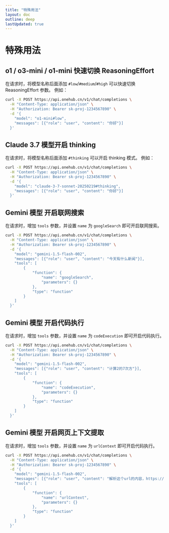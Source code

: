 ```yaml
---
title: "特殊用法"
layout: doc
outline: deep
lastUpdated: true
---
```


# 特殊用法

## o1 / o3-mini / o1-mini 快速切换 ReasoningEffort

在请求时，将模型名称后面添加 `#low`/`#medium`/`#high` 可以快速切换 ReasoningEffort 参数。
例如：

```bash
curl -X POST https://api.onehub.cn/v1/chat/completions \
  -H "Content-Type: application/json" \
  -H "Authorization: Bearer sk-proj-1234567890" \
  -d '{
    "model": "o1-mini#low",
    "messages": [{"role": "user", "content": "你好"}]
  }'
```

## Claude 3.7 模型开启 thinking

在请求时，将模型名称后面添加 `#thinking` 可以开启 thinking 模式。
例如：

```bash
curl -X POST https://api.onehub.cn/v1/chat/completions \
  -H "Content-Type: application/json" \
  -H "Authorization: Bearer sk-proj-1234567890" \
  -d '{
    "model": "claude-3-7-sonnet-20250219#thinking",
    "messages": [{"role": "user", "content": "你好"}]
  }'
```

## Gemini 模型 开启联网搜索

在请求时，增加 `tools` 参数，并设置 `name` 为 `googleSearch` 即可开启联网搜索。

```bash
curl -X POST https://api.onehub.cn/v1/chat/completions \
  -H "Content-Type: application/json" \
  -H "Authorization: Bearer sk-proj-1234567890" \
  -d '{
    "model": "gemini-1.5-flash-002",
    "messages": [{"role": "user", "content": "今天有什么新闻"}],
    "tools": [
		{
			"function": {
				"name": "googleSearch",
				"parameters": {}
			},
			"type": "function"
		}
	]
  }'
```

## Gemini 模型 开启代码执行

在请求时，增加 `tools` 参数，并设置 `name` 为 `codeExecution` 即可开启代码执行。

```bash
curl -X POST https://api.onehub.cn/v1/chat/completions \
  -H "Content-Type: application/json" \
  -H "Authorization: Bearer sk-proj-1234567890" \
  -d '{
    "model": "gemini-1.5-flash-002",
    "messages": [{"role": "user", "content": "计算2的7次方"}],
    "tools": [
		{
			"function": {
				"name": "codeExecution",
				"parameters": {}
			},
			"type": "function"
		}
	]
  }'
```

## Gemini 模型 开启网页上下文提取

在请求时，增加 `tools` 参数，并设置 `name` 为 `urlContext` 即可开启代码执行。

```bash
curl -X POST https://api.onehub.cn/v1/chat/completions \
  -H "Content-Type: application/json" \
  -H "Authorization: Bearer sk-proj-1234567890" \
  -d '{
    "model": "gemini-1.5-flash-002",
    "messages": [{"role": "user", "content": "解析这个url的内容，https://github.com/MartialBE/one-hub"}],
    "tools": [
		{
			"function": {
				"name": "urlContext",
				"parameters": {}
			},
			"type": "function"
		}
	]
  }'
```
